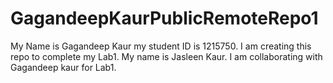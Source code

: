 # GagandeepKaurPublicRemoteRepo1
My Name is Gagandeep Kaur my student ID is 1215750. I am creating this repo to complete my Lab1. 
My name is Jasleen Kaur. I am collaborating with Gagandeep kaur for Lab1.